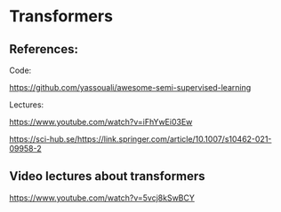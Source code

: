 # Transformers




## References:


Code:

https://github.com/yassouali/awesome-semi-supervised-learning

Lectures:

https://www.youtube.com/watch?v=iFhYwEi03Ew

https://sci-hub.se/https://link.springer.com/article/10.1007/s10462-021-09958-2


## Video lectures about transformers

https://www.youtube.com/watch?v=5vcj8kSwBCY

